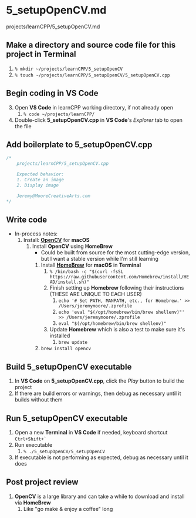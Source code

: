 # 5_setupOpenCV.md

projects/learnCPP/5_setupOpenCV.md

## Make a directory and source code file for this project in **Terminal**
1. `% mkdir ~/projects/learnCPP/5_setupOpenCV`
2. `% touch ~/projects/learnCPP/5_setupOpenCV/5_setupOpenCV.cpp`

## Begin coding in **VS Code**
3. Open **VS Code** in learnCPP working directory, if not already open
    1. `% code ~/projects/learnCPP/`
4. Double-click **5_setupOpenCV.cpp** in **VS Code**'s *Explorer* tab to open the file

## Add boilerplate to **5_setupOpenCV.cpp**
```c++
/* 
    projects/learnCPP/5_setupOpenCV.cpp

    Expected behavior:
    1. Create an image
    2. Display image

    Jeremy@MooreCreativeArts.com
*/
```

## Write code
- In-process notes:
    1. Install: [**OpenCV**](https://docs.opencv.org/4.x/d0/db2/tutorial_macos_install.html) for **macOS**
        1. Install **OpenCV** using **HomeBrew**
            - Could be built from source for the most cutting-edge version, but I want a stable version while I'm still learning
            1.  Install [**HomeBrew**](https://brew.sh) for **macOS** in **Terminal**
                1. `% /bin/bash -c "$(curl -fsSL https://raw.githubusercontent.com/Homebrew/install/HEAD/install.sh)"`
                2. Finish setting up **Homebrew** following their instructions (THESE ARE UNIQUE TO EACH USER)
                    1. `echo '# Set PATH, MANPATH, etc., for Homebrew.' >> /Users/jeremymoore/.zprofile`
                    2.  `echo 'eval "$(/opt/homebrew/bin/brew shellenv)"' >> /Users/jeremymoore/.zprofile`
                    3. `eval "$(/opt/homebrew/bin/brew shellenv)"`
                3. Update **Homebrew** which is also a test to make sure it's installed
                    1. `brew update`
            2. `brew install opencv`


                


## Build **5_setupOpenCV** executable
1. In **VS Code** on **5_setupOpenCV.cpp**, click the *Play* button to build the project
2. If there are build errors or warnings, then debug as necessary until it builds without them

## Run **5_setupOpenCV** executable
1. Open a new **Terminal** in **VS Code** if needed, keyboard shortcut ``Ctrl+Shift+` ``
2. Run executable
    1. `% ./5_setupOpenCV/5_setupOpenCV`
3. If executable is not performing as expected, debug as necessary until it does

## Post project review
1. **OpenCV** is a large library and can take a while to download and install via **HomeBrew**
    1. Like "go make & enjoy a coffee" long
 